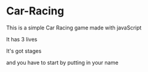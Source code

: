 # Car-Racing
This is a simple Car Racing game made with javaScript

It has 3 lives


It's got stages

and you have to start by putting in your name